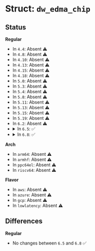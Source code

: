 # Struct: <code>dw_edma_chip</code>

## Status
<b>Regular</b>
<ul>
<li>
In <code>4.4</code>: Absent ⚠️
</li>
<li>
In <code>4.8</code>: Absent ⚠️
</li>
<li>
In <code>4.10</code>: Absent ⚠️
</li>
<li>
In <code>4.13</code>: Absent ⚠️
</li>
<li>
In <code>4.15</code>: Absent ⚠️
</li>
<li>
In <code>4.18</code>: Absent ⚠️
</li>
<li>
In <code>5.0</code>: Absent ⚠️
</li>
<li>
In <code>5.3</code>: Absent ⚠️
</li>
<li>
In <code>5.4</code>: Absent ⚠️
</li>
<li>
In <code>5.8</code>: Absent ⚠️
</li>
<li>
In <code>5.11</code>: Absent ⚠️
</li>
<li>
In <code>5.13</code>: Absent ⚠️
</li>
<li>
In <code>5.15</code>: Absent ⚠️
</li>
<li>
In <code>5.19</code>: Absent ⚠️
</li>
<li>
In <code>6.2</code>: Absent ⚠️
</li>
<li>
<details>
<summary>In <code>6.5</code>: ✅</summary>

```c
struct dw_edma_chip {
    struct device *dev;
    int nr_irqs;
    const struct dw_edma_plat_ops *ops;
    u32 flags;
    void *reg_base;
    u16 ll_wr_cnt;
    u16 ll_rd_cnt;
    struct dw_edma_region ll_region_wr[8];
    struct dw_edma_region ll_region_rd[8];
    struct dw_edma_region dt_region_wr[8];
    struct dw_edma_region dt_region_rd[8];
    enum dw_edma_map_format mf;
    struct dw_edma *dw;
};
```
</details>
</li>
<li>
<details>
<summary>In <code>6.8</code>: ✅</summary>

```c
struct dw_edma_chip {
    struct device *dev;
    int nr_irqs;
    const struct dw_edma_plat_ops *ops;
    u32 flags;
    void *reg_base;
    u16 ll_wr_cnt;
    u16 ll_rd_cnt;
    struct dw_edma_region ll_region_wr[8];
    struct dw_edma_region ll_region_rd[8];
    struct dw_edma_region dt_region_wr[8];
    struct dw_edma_region dt_region_rd[8];
    enum dw_edma_map_format mf;
    struct dw_edma *dw;
};
```
</details>
</li>
</ul>
<b>Arch</b>
<ul>
<li>
In <code>arm64</code>: Absent ⚠️
</li>
<li>
In <code>armhf</code>: Absent ⚠️
</li>
<li>
In <code>ppc64el</code>: Absent ⚠️
</li>
<li>
In <code>riscv64</code>: Absent ⚠️
</li>
</ul>
<b>Flavor</b>
<ul>
<li>
In <code>aws</code>: Absent ⚠️
</li>
<li>
In <code>azure</code>: Absent ⚠️
</li>
<li>
In <code>gcp</code>: Absent ⚠️
</li>
<li>
In <code>lowlatency</code>: Absent ⚠️
</li>
</ul>

## Differences
<b>Regular</b>
<ul>
<li>
No changes between <code>6.5</code> and <code>6.8</code> ✅
</li>
</ul>
